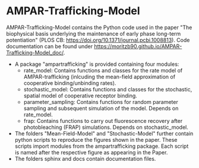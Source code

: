 # AMPAR-Trafficking-Model

AMPAR-Trafficking-Model contains the Python code used in the paper "The biophysical basis underlying the maintenance of early phase long-term potentiation" (PLOS CB: https://doi.org/10.1371/journal.pcbi.1008813). Code documentation can be found under https://moritzb90.github.io/AMPAR-Trafficking-Model_doc/.

* A package "ampartrafficking" is provided containing four modules:
  - rate_model: Contains functions and classes for the rate model of AMPAR-trafficking (inlcuding the mean-field approximation of cooperative binding/unbinding rates).
  - stochastic_model: Contains functions and classes for the stochastic, spatial model of cooperative receptor binding.
  - parameter_sampling: Contains functions for random parameter sampling and subsequent simulation of the model. Depends on rate_model.
  - frap: Contains functions to carry out fluorescence recovery after photobleaching (FRAP) simulations. Depends on stochastic_model.
* The folders "Mean-Field-Model" and "Stochastic-Model" further contain python scripts to reproduce the figures shown in the paper. These scripts import modules from the ampartrafficking package. Each script is named after the respective figure as appearing in the Paper.
* The folders sphinx and docs contain documentation files.

